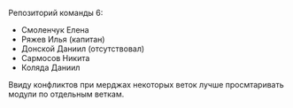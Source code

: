 Репозиторий команды 6:
- Смоленчук Елена
- Ряжев Илья (капитан)
- Донской Даниил (отсутствовал)
- Сармосов Никита
- Коляда Даниил

Ввиду конфликтов при мерджах некоторых веток лучше просмтаривать модули по отдельным веткам.
